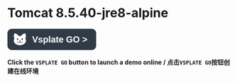 # Tomcat 8.5.40-jre8-alpine

<a href="https://www.vsplate.com/?docker-compose=https://github.com/vsplate/dcenvs/tomcat/8.5.40-jre8-alpine"><img alt="VSPLATE GO" src="https://raw.githubusercontent.com/vsplate/images/master/vsgo_btn.png" width="200px"></a>

**Click the `VSPLATE GO` button to launch a demo online / 点击`VSPLATE GO`按钮创建在线环境**